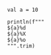 ```{#id01 .scala computationTreeId="a" pipe="scala_script"}
val a = 10
```

```{#id02 .scala computationTreeId="a" pipe="scala_script"}
println(f"""
${a}%d
${a}%X
${a}%o
""".trim)
```

<!-- https://docs.oracle.com/javase/6/docs/api/java/util/Formatter.html#detail -->

<!-- [EvalAndSubstsCorrect] -->
